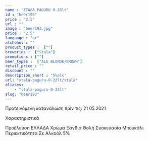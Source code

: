 ```yaml
---
name : "ΣΤΑΛΑ PAGURU 0.33lt"
id : "beer193"
price : "2.5"
url : ""
image : "beer193.jpg"
price : "2.5"
language : "gr"
alchohol : ""
product_types :  [""]
breweries :  ["Stala"]
promotions : [""]
beer_types :  ["ALE BLONDE/BROWN"]
retail_price : ""
discount : ""
description_short : "5%alc"
url: "stala-paguru-0-33lt/stala"
aliases: 
    - "stala-paguru-0-33lt"
slug: "beer193"
---
```


Προτεινόμενη κατανάλωση πρίν τις: 21 05 2021

Χαρακτηριστικά

Προέλευση
ΕΛΛΑΔΑ
Χρώμα
Ξανθιά Θολή
Συσκευασία
Μπουκάλι
Περιεκτικότητα Σε Αλκοόλ
5%